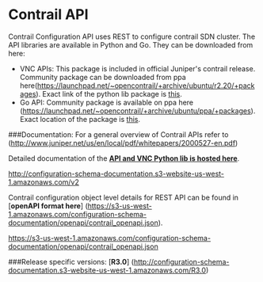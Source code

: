 # Contrail API

Contrail Configuration API uses REST to configure contrail SDN cluster. The API libraries are available in Python and Go. They can be downloaded from here:


* VNC APIs: This package is included in official Juniper's contrail release. Community package can be downloaded from ppa here(https://launchpad.net/~opencontrail/+archive/ubuntu/r2.20/+packages). Exact link of the python lib package is [this](https://launchpad.net/~opencontrail/+archive/ubuntu/r2.20/+files/python-contrail_2.21~20151202~trusty_amd64.deb).
* Go API: Community package is available on ppa here (https://launchpad.net/~opencontrail/+archive/ubuntu/ppa/+packages). Exact location of the package is [this](https://launchpad.net/~opencontrail/+archive/ubuntu/ppa/+files/contrail-go-api_0.0~git099da5f-1.debian.tar.gz).

###Documentation:
For a general overview of Contrail APIs refer to (http://www.juniper.net/us/en/local/pdf/whitepapers/2000527-en.pdf)

Detailed documentation of the [**API and VNC Python lib is hosted here**](http://configuration-schema-documentation.s3-website-us-west-1.amazonaws.com/v2).

http://configuration-schema-documentation.s3-website-us-west-1.amazonaws.com/v2

Contrail configuration object level details for REST API can be found in [**openAPI format here**] (https://s3-us-west-1.amazonaws.com/configuration-schema-documentation/openapi/contrail_openapi.json).

https://s3-us-west-1.amazonaws.com/configuration-schema-documentation/openapi/contrail_openapi.json

###Release specific versions:
[**R3.0**] (http://configuration-schema-documentation.s3-website-us-west-1.amazonaws.com/R3.0)